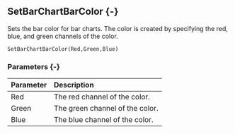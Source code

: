 ## SetBarChartBarColor {-}

Sets the bar color for bar charts. The color is created by specifying the red, blue, and green channels of the color.

```{sql}
SetBarChartBarColor(Red,Green,Blue)
```

### Parameters {-}

Parameter | Description
| :-- | :-- |
Red | The red channel of the color.
Green | The green channel of the color.
Blue | The blue channel of the color.